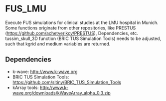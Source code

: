 # FUS_LMU
Execute FUS simulations for clinical studies at the LMU hospital in Munich. Some functions originate from other repositories, like PRESTUS (https://github.com/achetverikov/PRESTUS), Dependencies, etc. 
tussim_skull_3D function (BRIC TUS Simulation Tools) needs to be adjusted, such that kgrid and medium variables are returned.
## Dependencies
- k-wave: http://www.k-wave.org
- BRIC TUS Simulation Tools: https://github.com/sitiny/BRIC_TUS_Simulation_Tools
- kArray tools: http://www.k-wave.org/downloads/kWaveArray_alpha_0.3.zip
